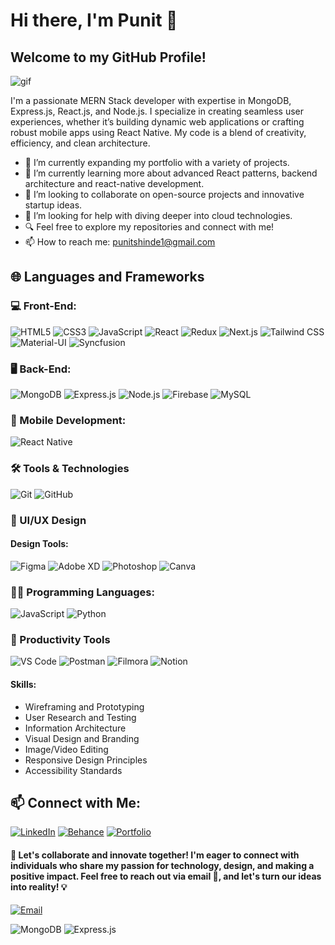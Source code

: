 # Hi there, I'm Punit 👋

## Welcome to my GitHub Profile!

![gif](https://camo.githubusercontent.com/7de37139d0b4c1ce40865e799b446c0e963a3dd8fb68d239707237c40604fa3d/68747470733a2f2f63646e2e6472696262626c652e636f6d2f75736572732f3733303730332f73637265656e73686f74732f363538313234332f6176656e746f2e676966)

I'm a passionate MERN Stack developer with expertise in MongoDB, Express.js, React.js, and Node.js. I specialize in creating seamless user experiences, whether it’s building dynamic web applications or crafting robust mobile apps using React Native. My code is a blend of creativity, efficiency, and clean architecture.

- 🌱 I’m currently expanding my portfolio with a variety of projects. 
- 📖 I’m currently learning more about advanced React patterns, backend architecture and react-native development.
- 👯 I’m looking to collaborate on open-source projects and innovative startup ideas.
- 🤔 I’m looking for help with diving deeper into cloud technologies.
- 🔍 Feel free to explore my repositories and connect with me! 
- 📫 How to reach me: punitshinde1@gmail.com

## 🌐 Languages and Frameworks

### 💻 Front-End:
![HTML5](https://img.shields.io/badge/-HTML5-E34F26?style=for-the-badge&logo=html5&logoColor=white)
![CSS3](https://img.shields.io/badge/-CSS3-1572B6?style=for-the-badge&logo=css3)
![JavaScript](https://img.shields.io/badge/-JavaScript-F7DF1E?style=for-the-badge&logo=javascript&logoColor=black)
![React](https://img.shields.io/badge/-React-61DAFB?style=for-the-badge&logo=react&logoColor=black)
![Redux](https://img.shields.io/badge/-Redux-764ABC?style=for-the-badge&logo=redux&logoColor=white)
![Next.js](https://img.shields.io/badge/-Next.js-000000?style=for-the-badge&logo=next.js&logoColor=white)
![Tailwind CSS](https://img.shields.io/badge/-Tailwind_CSS-38B2AC?style=for-the-badge&logo=tailwind-css&logoColor=white)
![Material-UI](https://img.shields.io/badge/-Material_UI-0081CB?style=for-the-badge&logo=material-ui&logoColor=white)
![Syncfusion](https://img.shields.io/badge/-Syncfusion-FF496C?style=for-the-badge&logo=syncfusion&logoColor=white)

### 🖥 Back-End:
![MongoDB](https://img.shields.io/badge/-MongoDB-47A248?style=for-the-badge&logo=mongodb&logoColor=white&color=47A248)
![Express.js](https://img.shields.io/badge/-Express.js-000000?style=for-the-badge&logo=express&logoColor=white&label=&color=black)
![Node.js](https://img.shields.io/badge/-Node.js-339933?style=for-the-badge&logo=nodedotjs&logoColor=white)
![Firebase](https://img.shields.io/badge/-Firebase-FFCA28?style=for-the-badge&logo=firebase&logoColor=black)
![MySQL](https://img.shields.io/badge/-MySQL-4479A1?style=for-the-badge&logo=mysql&logoColor=white)

### 📱 Mobile Development:
![React Native](https://img.shields.io/badge/React_Native-61DAFB?style=for-the-badge&logo=react&logoColor=white)

### 🛠 Tools & Technologies

![Git](https://img.shields.io/badge/-Git-F05032?style=for-the-badge&logo=git&logoColor=white)
![GitHub](https://img.shields.io/badge/-GitHub-181717?style=for-the-badge&logo=github)


### 🎨 UI/UX Design

#### Design Tools:
![Figma](https://img.shields.io/badge/-Figma-F24E1E?style=for-the-badge&logo=figma&logoColor=white)
![Adobe XD](https://img.shields.io/badge/-Adobe_XD-FF61F6?style=for-the-badge&logo=adobexd&logoColor=white)
![Photoshop](https://img.shields.io/badge/Photoshop-31A8FF?style=for-the-badge&logo=adobe-photoshop&logoColor=white)
![Canva](https://img.shields.io/badge/-Canva-00C4CC?style=for-the-badge&logo=canva&logoColor=white)

### 👩‍💻 Programming Languages:

![JavaScript](https://img.shields.io/badge/-JavaScript-F7DF1E?style=for-the-badge&logo=javascript&logoColor=black)
![Python](https://img.shields.io/badge/-Python-3776AB?style=for-the-badge&logo=python&logoColor=white)

### 💼 Productivity Tools

![VS Code](https://img.shields.io/badge/-VS_Code-007ACC?style=for-the-badge&logo=visual-studio-code&logoColor=white)
![Postman](https://img.shields.io/badge/-Postman-FF6C37?style=for-the-badge&logo=postman&logoColor=white)
![Filmora](https://img.shields.io/badge/-Filmora-339933?style=for-the-badge&logo=filmora&logoColor=black)
![Notion](https://img.shields.io/badge/-Notion-000000?style=for-the-badge&logo=notion&logoColor=white)

#### Skills:
- Wireframing and Prototyping
- User Research and Testing
- Information Architecture
- Visual Design and Branding
- Image/Video Editing
- Responsive Design Principles
- Accessibility Standards

## 📫 Connect with Me:

[![LinkedIn](https://img.shields.io/badge/-LinkedIn-blue?style=for-the-badge&logo=linkedin)](https://www.linkedin.com/in/punit-shinde/)
[![Behance](https://img.shields.io/badge/-Behance-1769FF?style=for-the-badge&logo=behance&logoColor=white)](https://www.behance.net/punitshinde)
[![Portfolio](https://img.shields.io/badge/-Portfolio-black?style=for-the-badge&logo=react&logoColor=white)](https://punit-shinde.github.io/Portfolio-Vite/)

#### 🚀 Let's collaborate and innovate together! I'm eager to connect with individuals who share my passion for technology, design, and making a positive impact. Feel free to reach out via email 📩, and let's turn our ideas into reality! 💡

[![Email](https://img.shields.io/badge/-Email-red?style=for-the-badge&logo=gmail&logoColor=white)](mailto:punitshinde1@gmail.com)


![MongoDB](https://img.shields.io/badge/-MongoDB-47A248?style=for-the-badge&logo=mongodb&logoColor=green&labelColor=003140&label=&color=47A248)
![Express.js](https://img.shields.io/badge/-Express.js-000000?style=for-the-badge&logo=express&logoColor=white)


